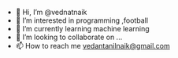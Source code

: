 - 👋 Hi, I’m @vednatnaik
- 👀 I’m interested in  programming ,football
- 🌱 I’m currently learning  machine learning
- 💞️ I’m looking to collaborate on ...
- 📫 How to reach me vedantanilnaik@gmail.com

<!---
vednatnaik/vednatnaik is a ✨ special ✨ repository because its `README.md` (this file) appears on your GitHub profile.
You can click the Preview link to take a look at your changes.
--->
